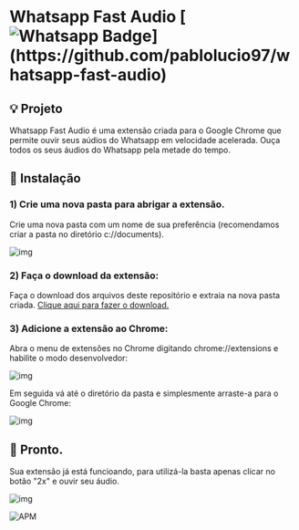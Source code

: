 # Whatsapp Fast Audio [![Whatsapp Badge](https://img.shields.io/badge/-Whatsapp-4CA143?style=flat-square&labelColor=4CA143&logo=whatsapp&logoColor=white&link=https://api.whatsapp.com/send?phone=5585992681698&text=Olá!)](https://github.com/pablolucio97/whatsapp-fast-audio)

## :bulb: Projeto

Whatsapp Fast Audio é uma extensão criada para o Google Chrome que permite ouvir seus aúdios do Whatsapp em velocidade acelerada. Ouça todos os seus áudios do Whatsapp pela metade do tempo.

## :wrench: Instalação

### 1) Crie uma nova pasta para abrigar a extensão.
Crie uma nova pasta com um nome de sua preferência (recomendamos criar a pasta no diretório c://documents).

![img](https://i.ibb.co/nrs4B6K/whatsapp-fast-audio-button-directory.png)

### 2) Faça o download da extensão:
 Faça o download dos arquivos deste repositório e extraia na nova pasta criada. [Clique aqui para fazer o download.](https://github.com/pablolucio97/whatsapp-fast-audio/archive/master.zip)

### 3) Adicione a extensão ao Chrome:
Abra o menu de extensões no Chrome digitando chrome://extensions e habilite o modo desenvolvedor:

![img](https://i.ibb.co/m4nzBL5/extensions.png)

Em seguida vá até o diretório da pasta e simplesmente arraste-a para o Google Chrome:

![img](https://i.ibb.co/z79qhsv/drag.png)


## 🏁 Pronto. 
Sua extensão já está funcioando, para utilizá-la basta apenas clicar no botão "2x" e ouvir seu áudio.

![img](https://i.ibb.co/NLfc7Mn/whatsapp-fast-audio-button.png)

![APM](https://img.shields.io/apm/l/vim-mode)

